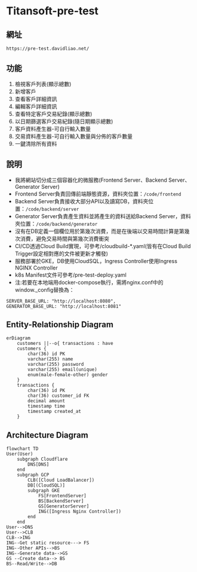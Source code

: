 # Titansoft-pre-test

## 網址
```
https://pre-test.davidliao.net/
```

## 功能

1. 檢視客戶列表(顯示總數)
2. 新增客戶
3. 查看客戶詳細資訊
4. 編輯客戶詳細資訊
5. 查看特定客戶交易紀錄(顯示總數)
6. 以日期篩選客戶交易紀錄(隨日期顯示總數)
7. 客戶資料產生器-可自行輸入數量
8. 交易資料產生器-可自行輸入數量與分佈的客戶數量
9.  一鍵清除所有資料

## 說明

- 我將網站切分成三個容器化的微服務(Frontend Server、Backend Server、Generator Server)
- Frontend Server負責回傳前端靜態資源，資料夾位置：```/code/frontend```
- Backend Server負責接收大部分API以及讀寫DB，資料夾位置：```/code/backend/server```
- Generator Server負責產生資料並將產生的資料送給Backend Server，資料夾位置：```/code/backend/generator```
- 沒有在DB定義一個欄位用於第幾次消費，而是在後端以交易時間計算是第幾次消費，避免交易時間與第幾次消費衝突
- CI/CD透過Cloud Build實現，可參考/cloudbuild-*.yaml(皆有在Cloud Build Trigger設定相對應的文件被更新才觸發)
- 服務部署於GKE，DB使用CloudSQL，Ingress Controller使用Ingress NGINX Controller
- k8s Manifest文件可參考/pre-test-deploy.yaml
- 注:若要在本地端用docker-compose執行，需將nginx.conf中的window._config替換為：
```
SERVER_BASE_URL: "http://localhost:8080",
GENERATOR_BASE_URL: "http://localhost:8081"
```

## Entity-Relationship Diagram

```mermaid
erDiagram
    customers ||--o{ transactions : have
    customers {
        char(36) id PK
        varchar(255) name
        varchar(255) password
        varchar(255) email(unique)
        enum(male-female-other) gender
    }
    transactions {
        char(36) id PK
        char(36) customer_id FK
        decimal amount
        timestamp time
        timestamp created_at
    }
```

## Architecture Diagram

```mermaid
flowchart TD
User(User) 
    subgraph Cloudflare
        DNS[DNS]
    end
    subgraph GCP
        CLB([Cloud LoadBalancer])
        DB[(CloudSQL)]
        subgraph GKE
            FS[FrontendServer]
            BS[BackendServer]
            GS[GeneratorServer]
            ING([Ingress Nginx Controller])
        end
    end
User-->DNS
User-->CLB
CLB-->ING
ING--Get static resource---> FS
ING--Other APIs-->BS
ING--Generate data-->GS
GS --Create data--> BS
BS--Read/Write-->DB
```